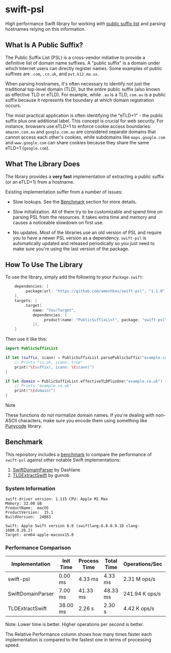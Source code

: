 # swift-psl

High performance Swift library for working with [public suffix list][publicsuffixlist]
and parsing hostnames relying on this information.

[publicsuffixlist]: https://publicsuffix.org/

## What Is A Public Suffix?

The Public Suffix List (PSL) is a cross-vendor initiative to provide
a definitive list of domain name suffixes. A "public suffix" is a domain under
which Internet users can directly register names. Some examples of public
suffixes are `.com`, `.co.uk`, and `pvt.k12.ma.us`.

When parsing hostnames, it's often necessary to identify not just the traditional top-level domain (TLD), but the entire public suffix (also known as effective TLD or eTLD). For example, while `.au` is a TLD, `com.au` is a public suffix because it represents the boundary at which domain registration occurs.

The most practical application is often identifying the "eTLD+1" - the public suffix plus one additional label. This concept is crucial for web security. For instance, browsers use eTLD+1 to enforce cookie access boundaries: `amazon.com.au` and `google.com.au` are considered separate domains that cannot access each other's cookies, while subdomains like `maps.google.com` and `www.google.com` can share cookies because they share the same eTLD+1 (`google.com`).

## What The Library Does

The library provides a **very fast** implementation of extracting a public
suffix (or an eTLD+1) from a hostname.

Existing implementation suffer from a number of issues:

* Slow lookups. See the [Benchmark](#benchmark) section for more details.

* Slow initialization. All of them try to be customizable and spend time on
  parsing PSL from the resources. It takes extra time and memory and causes a
  noticeable slowdown on first use.

* No updates. Most of the libraries use an old version of PSL and require you
  to have a newer PSL version as a dependency. `swift-psl` is automatically
  updated and released periodically so you just need to make sure you're using
  the last version of the package.

## How To Use The Library

To use the library, simply add the following to your `Package.swift`:

```swift
    dependencies: [
        .package(url: "https://github.com/ameshkov/swift-psl", "1.1.0"..<"2.0.0")
    ],
    targets: [
        .target(
            name: "YourTarget",
            dependencies: [
                .product(name: "PublicSuffixList", package: "swift-psl")
            ]),
    ]
```

Then use it like this:

```swift
import PublicSuffixList

if let (suffix, icann) = PublicSuffixList.parsePublicSuffix("example.co.uk") {
    // Prints "co.uk, icann: true"
    print("\(suffix), icann: \(icann)")
}

if let domain = PublicSuffixList.effectiveTLDPlusOne("example.co.uk") {
    // Prints "example.co.uk"
    print("\(domain)")
}
```

> [!NOTE]
> These functions do not normalize domain names. If you're dealing with
non-ASCII characters, make sure you encode them using something like
[Punycode][punycode] library.

[punycode]: https://github.com/gumob/PunycodeSwift

## Benchmark

This repository includes a [benchmark](Benchmark) to compare the performance
of `swift-psl` against other notable Swift implementations:

1. [SwiftDomainParser](https://github.com/Dashlane/SwiftDomainParser) by Dashlane
2. [TLDExtractSwift](https://github.com/gumob/TLDExtractSwift) by gumob

### System Information

```shell
swift-driver version: 1.115 CPU: Apple M1 Max
Memory: 32.00 GB
ProductName:  macOS
ProductVersion:  15.1
BuildVersion:  24B83

Swift: Apple Swift version 6.0 (swiftlang-6.0.0.9.10 clang-1600.0.26.2)
Target: arm64-apple-macosx15.0
```

### Performance Comparison

| Implementation       | Init Time       | Process Time    | Total Time      | Operations/Sec     | Relative Perf   |
| -------------------- | --------------- | --------------- | --------------- | ------------------ | --------------- |
| swift-psl            | 0.00 ms         | 4.33 ms         | 4.33 ms         | 2.31 M ops/s       | 1.000x          |
| SwiftDomainParser    | 7.00 ms         | 41.33 ms        | 48.33 ms        | 241.94 K ops/s     | 0.105x          |
| TLDExtractSwift      | 38.00 ms        | 2.26 s          | 2.30 s          | 4.42 K ops/s       | 0.002x          |

Note: Lower time is better. Higher operations per second is better.

The Relative Performance column shows how many times faster each implementation
is compared to the fastest one in terms of processing speed.

